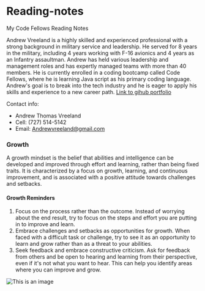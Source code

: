 # Reading-notes
My Code Fellows Reading Notes 	


Andrew Vreeland is a highly skilled and experienced professional with a strong background in military service and leadership. He served for 8 years in the military, including 4 years working with F-16 avionics and 4 years as an Infantry assaultman. Andrew has held various leadership and management roles and has expertly managed teams with more than 40 members. He is currently enrolled in a coding bootcamp called Code Fellows, where he is learning Java script as his primary coding language. Andrew's goal is to break into the tech industry and he is eager to apply his skills and experience to a new career path. 
[Link to gihub portfolio](https://github.com/AndrewVreeland) 

Contact info: 
- Andrew Thomas Vreeland
- Cell: (727) 514-5142
- Email: Andrewvreeland@gmail.com



### Growth
A growth mindset is the belief that abilities and intelligence can be developed and improved through effort and learning, rather than being fixed traits. It is characterized by a focus on growth, learning, and continuous improvement, and is associated with a positive attitude towards challenges and setbacks. 

#### Growth Reminders
1. Focus on the process rather than the outcome. Instead of worrying about the end result, try to focus on the steps and effort you are putting in to improve and learn. 
2. Embrace challenges and setbacks as opportunities for growth. When faced with a difficult task or challenge, try to see it as an opportunity to learn and grow rather than as a threat to your abilities.
3. Seek feedback and embrace constructive criticism. Ask for feedback from others and be open to hearing and learning from their perspective, even if it's not what you want to hear. This can help you identify areas where you can improve and grow.





![This is an image](https://images.unsplash.com/photo-1464660756002-dd9f9a92b01b?ixlib=rb-4.0.3&ixid=MnwxMjA3fDB8MHxwaG90by1wYWdlfHx8fGVufDB8fHx8&auto=format&fit=crop&w=1151&q=80)



